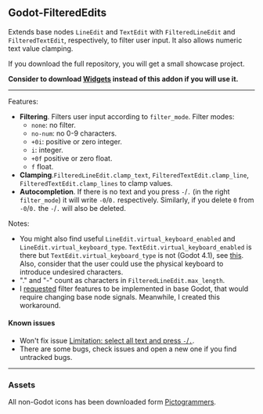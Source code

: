 ## Godot-FilteredEdits

Extends base nodes `LineEdit` and `TextEdit` with `FilteredLineEdit` and `FilteredTextEdit`, respectively, to filter user input. It also allows numeric text value clamping.

If you download the full repository, you will get a small showcase project.

**Consider to download [Widgets](https://godotengine.org/asset-library/asset/2028) instead of this addon if you will use it.**

---

Features:
- **Filtering**. Filters user input according to `filter_mode`. Filter modes:
  - `none`: no filter.
  - `no-num`: no 0-9 characters.
  - `+0i`: positive or zero integer.
  - `i`: integer.
  - `+0f` positive or zero float.
  - `f` float.
- **Clamping**.`FilteredLineEdit.clamp_text`, `FilteredTextEdit.clamp_line`, `FilteredTextEdit.clamp_lines` to clamp values.
- **Autocompletion**. If there is no text and you press `-`/`.` (in the right `filter_mode`) it will write `-0`/`0.` respectively. Similarly, if you delete `0` from `-0`/`0.` the `-`/`.` will also be deleted.

Notes:
- You might also find useful `LineEdit.virtual_keyboard_enabled` and `LineEdit.virtual_keyboard_type`. `TextEdit.virtual_keyboard_enabled` is there but `TextEdit.virtual_keyboard_type` is not (Godot 4.1), see [this](https://github.com/godotengine/godot-proposals/issues/7449). Also, consider that the user could use the physical keyboard to introduce undesired characters.
- "." and "-" count as characters in `FilteredLineEdit.max_length`.
- I [requested](https://github.com/godotengine/godot-proposals/issues/7193) filter features to be implemented in base Godot, that would require changing base node signals. Meanwhile, I created this workaround.

#### Known issues

- Won't fix issue [Limitation: select all text and press `-`/`.`](https://github.com/acgc99/Godot-FilteredEdits/issues/15#issue).
- There are some bugs, check issues and open a new one if you find untracked bugs.

---

### Assets

All non-Godot icons has been downloaded form [Pictogrammers](https://pictogrammers.com/docs/general/license/).
